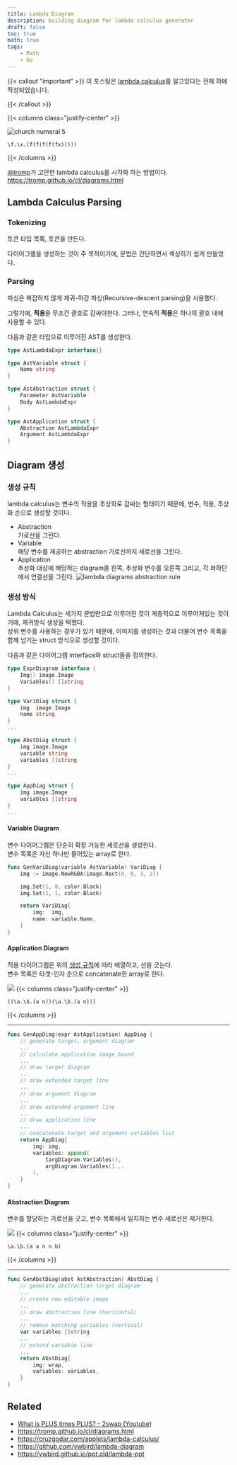```yaml
---
title: Lambda Diagram
description: building diagram for lambda calculus generator
draft: false
toc: true
math: true
tags:
    - Math
    - Go
---
```


{{< callout "important" >}}
이 포스팅은 [lambda calculus](/posts/math/lambda-calculus)를 알고있다는 전제 하에 작성되었습니다.  

{{< /callout >}}

{{< columns class="justify-center" >}}
<div>

![church numeral 5](./example1.png "church numeral 5")
```
\f.\x.(f(f(f(f(fx)))))
```
</div>
{{< /columns >}}

[@tromp](https://github.com/tromp)가 고안한 lambda calculus를 시각화 하는 방법이다.
<https://tromp.github.io/cl/diagrams.html>


## Lambda Calculus Parsing

### Tokenizing

토큰 타입 목록, 토큰을 만든다.

다이어그램을 생성하는 것이 주 목적이기에, 문법은 간단하면서 렉싱하기 쉽게 만들었다.

### Parsing

파싱은 복잡하지 않게 제귀-하강 파싱(Recursive-descent parsing)을 사용했다.

그렇기에, **적용**을 무조건 괄호로 감싸야한다. 그러나, 연속적 **적용**은 하나의 괄호 내에 사용할 수 있다.

다음과 같은 타입으로 이루어진 AST를 생성한다.
```go
type AstLambdaExpr interface{}

type AstVariable struct {
	Name string
}

type AstAbstraction struct {
	Parameter AstVariable
	Body AstLambdaExpr
}

type AstApplication struct {
	Abstraction AstLambdaExpr
	Argument AstLambdaExpr
}
```

## Diagram 생성

### 생성 규칙

lambda calculus는 변수의 적용을 추상화로 감싸는 형태이기 때문에, 변수, 적용, 추상화 순으로 생성할 것이다.

 - Abstraction  
    가로선을 그린다.
 - Variable  
    해당 변수를 제공하는 abstraction 가로선까지 세로선을 그린다.
 - Application  
    추상화 대상에 해당하는 diagram을 왼쪽, 추상화 변수를 오른쪽 그리고, 각 좌하단에서 연결선을 그린다.
    ![lambda diagrams abstraction rule](./lambda-diagrams-rule.png)

### 생성 방식

Lambda Calculus는 세가지 문법만으로 이루어진 것이 계층적으로 이루어져있는 것이기에, 제귀방식 생성을 택했다.  
상위 변수를 사용하는 경우가 있기 때문에, 이미지를 생성하는 것과 더불어 변수 목록을 함께 넘기는 struct 방식으로 생성할 것이다.

다음과 같은 다이어그램 interface와 struct들을 정의한다.

```go
type ExprDiagram interface {
	Img() image.Image
	Variables() []string
}

type VariDiag struct {
	img  image.Image
	name string
}
...

type AbstDiag struct {
	img image.Image
	variable string
	variables []string
}
...

type AppDiag struct {
	img image.Image
	variables []string
}
...
```


#### Variable Diagram

변수 다이어그램은 단순히 확장 가능한 세로선을 생성한다.  
변수 목록은 자신 하나만 들어있는 array로 한다.  

```go
func GenVariDiag(variable AstVariable) VariDiag {
	img := image.NewRGBA(image.Rect(0, 0, 3, 2))

	img.Set(1, 0, color.Black)
	img.Set(1, 1, color.Black)

	return VariDiag{
		img:  img,
		name: variable.Name,
	}
}
```

#### Application Diagram

적용 다이어그램은 위의 [생성 규칙](#생성-규칙)에 따라 배열하고, 선을 긋는다.  
변수 목록은 타겟-인자 순으로 concatenate한 array로 한다.

![](./lambda-application.png)
{{< columns class="justify-center" >}}
```
((\a.\b.(a n))(\a.\b.(a n)))
```
{{< /columns >}}

***

```go
func GenAppDiag(expr AstApplication) AppDiag {
	// generate target, argument diagram
    ...
	// calculate application image bound
    ...
	// draw target diagram
    ...
	// draw extended target line
    ...
	// draw argument diagram
    ...
	// draw extended argument line
    ...
	// draw application line
    ...
    // concatenate target and argument variables list
	return AppDiag{
		img: img,
		variables: append(
            targDiagram.Variables(),
            argDiagram.Variables()...
        ),
	}
}
```

#### Abstraction Diagram

변수를 할당하는 가로선을 긋고, 변수 목록에서 일치하는 변수 세로선은 제거한다.

![](./lambda-abstraction.png)
{{< columns class="justify-center" >}}
```
\a.\b.(a a n n b)
```
{{< /columns >}}

***

```go
func GenAbstDiag(abst AstAbstraction) AbstDiag {
    // generate abstraction target diagram
    ...
    // create new editable image
    ...
    // draw abstraction line (horizontal)
    ...
	// remove matching variables (vertical)
	var variables []string
    ...
    // extend variable line
    ...
    return AbstDiag{
        img: wrap,
        variables: variables,
    }
}
```

## Related

 - [What is PLUS times PLUS? - 2swap (Youtube)](https://youtu.be/RcVA8Nj6HEo)
 - <https://tromp.github.io/cl/diagrams.html>
 - <https://cruzgodar.com/applets/lambda-calculus/>
 - <https://github.com/ywbird/lambda-diagram>
 - <https://ywbird.github.io/ppt.old/lambda-ppt>

